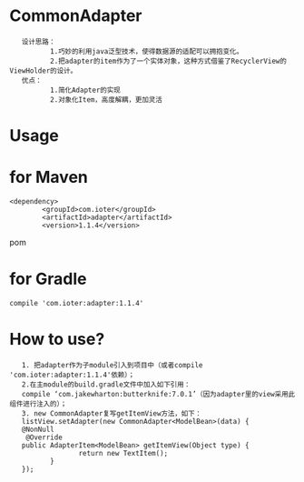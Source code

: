 # CommonAdapter
       设计思路：
              1.巧妙的利用java泛型技术，使得数据源的适配可以拥抱变化。
              2.把adapter的item作为了一个实体对象，这种方式借鉴了RecyclerView的ViewHolder的设计。
       优点：
              1.简化Adapter的实现
              2.对象化Item，高度解耦，更加灵活

# Usage
# for Maven
    <dependency>
            <groupId>com.ioter</groupId>
            <artifactId>adapter</artifactId>
            <version>1.1.4</version>
  <type>pom</type>
</dependency>
# for Gradle
    compile 'com.ioter:adapter:1.1.4'
# How to use?
       1. 把adapter作为子module引入到项目中（或者compile 'com.ioter:adapter:1.1.4'依赖）；
       2.在主module的build.gradle文件中加入如下引用：
       compile ‘com.jakewharton:butterknife:7.0.1’（因为adapter里的view采用此组件进行注入的）；
       3. new CommonAdapter复写getItemView方法，如下：
       listView.setAdapter(new CommonAdapter<ModelBean>(data) {
       @NonNull    
        @Override    
       public AdapterItem<ModelBean> getItemView(Object type) {
                     return new TextItem();   
              }
       });

